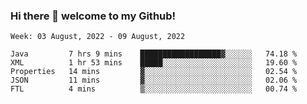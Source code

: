 ### Hi there 👋 welcome to my Github! 

<!--START_SECTION:waka-->
```text
Week: 03 August, 2022 - 09 August, 2022

Java         7 hrs 9 mins    ██████████████████▓░░░░░░   74.18 % 
XML          1 hr 53 mins    █████░░░░░░░░░░░░░░░░░░░░   19.60 % 
Properties   14 mins         ▓░░░░░░░░░░░░░░░░░░░░░░░░   02.54 % 
JSON         11 mins         ▓░░░░░░░░░░░░░░░░░░░░░░░░   02.06 % 
FTL          4 mins          ▒░░░░░░░░░░░░░░░░░░░░░░░░   00.74 % 
```
<!--END_SECTION:waka-->
